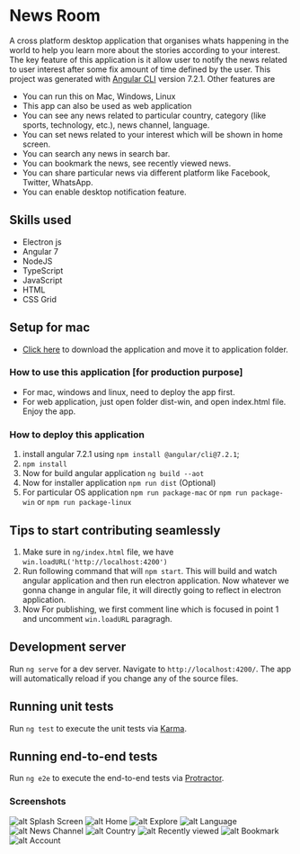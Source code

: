 # News Room
A cross platform desktop application that organises whats happening in the world to help you learn more
about the stories according to your interest. The key feature of this application is it allow user to notify the news related to user interest after some fix amount of time defined by the user.
This project was generated with [Angular CLI](https://github.com/angular/angular-cli) version 7.2.1.
Other features are
- You can run this on Mac, Windows, Linux
- This app can also be used as web application
- You can see any news related to particular country, category (like sports, technology, etc.), news channel, language.
- You can set news related to your interest which will be shown in home screen.
- You can search any news in search bar.
- You can bookmark the news, see recently viewed news.
- You can share particular news via different platform like Facebook, Twitter, WhatsApp.
- You can enable desktop notification feature.

## Skills used
- Electron js
- Angular 7
- NodeJS
- TypeScript
- JavaScript
- HTML
- CSS Grid

## Setup for mac
- [Click here](https://drive.google.com/open?id=1i85p2Ggd9Cggrayq6MSY_zk2BVMEYXgu) to download the application and move it to application folder.

### How to use this application [for production purpose]
- For mac, windows and linux, need to deploy the app first.
- For web application, just open folder dist-win, and open index.html file. Enjoy the app.

### How to deploy this application
1. install angular 7.2.1 using `npm install @angular/cli@7.2.1`;
2. `npm install`
3. Now for build angular application `ng build --aot`
4. Now for installer application `npm run dist` (Optional)
5. For particular OS application `npm run package-mac` or `npm run package-win` or `npm run package-linux`

## Tips to start contributing seamlessly
1. Make sure in `ng/index.html` file, we have `win.loadURL('http://localhost:4200')`
2. Run following command that will `npm start`. This will build and watch angular application and then run electron application. Now whatever we gonna change in angular file, it will directly going to reflect in electron application.
3. Now For publishing, we first comment line which is focused in point 1 and uncomment `win.loadURL` paragragh.

## Development server

Run `ng serve` for a dev server. Navigate to `http://localhost:4200/`. The app will automatically reload if you change any of the source files.

## Running unit tests

Run `ng test` to execute the unit tests via [Karma](https://karma-runner.github.io).

## Running end-to-end tests

Run `ng e2e` to execute the end-to-end tests via [Protractor](http://www.protractortest.org/).

### Screenshots
![alt Splash Screen](/ScreenShots/Splash-screen.jpg)
![alt Home](/ScreenShots/Home.jpg)
![alt Explore](/ScreenShots/Explore.jpg)
![alt Language](/ScreenShots/Language.jpg)
![alt News Channel](/ScreenShots/News-channel.jpg)
![alt Country](/ScreenShots/Country.jpg)
![alt Recently viewed](/ScreenShots/Recently-viewed.jpg)
![alt Bookmark](/ScreenShots/Bookmark.jpg)
![alt Account](/ScreenShots/Account.jpg)
